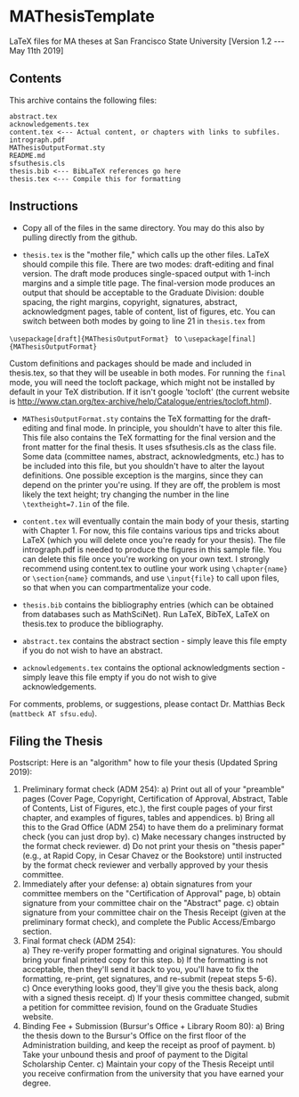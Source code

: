 # MAThesisTemplate
LaTeX files for MA theses at San Francisco State University
[Version 1.2 --- May 11th 2019]
## Contents
This archive contains the following files:
```
abstract.tex
acknowledgements.tex
content.tex <--- Actual content, or chapters with links to subfiles.
intrograph.pdf
MAThesisOutputFormat.sty
README.md
sfsuthesis.cls
thesis.bib <--- BibLaTeX references go here
thesis.tex <--- Compile this for formatting
```
## Instructions

* Copy all of the files in the same directory. You may do this also by pulling directly from the github.

* ```thesis.tex``` is the "mother file," which calls up the other files. LaTeX should compile this file. There are two modes: draft-editing and final version. The draft mode produces single-spaced output with 1-inch margins and a simple title page. The final-version mode produces an output that should be acceptable to the Graduate Division: double spacing, the right margins, copyright, signatures, abstract, acknowledgment pages, table of content, list of figures, etc. You can switch between both modes by going to line 21 in ```thesis.tex``` from

```\usepackage[draft]{MAThesisOutputFormat} ``` to ```\usepackage[final]{MAThesisOutputFormat}```

Custom definitions and packages should be made and included in thesis.tex, so that they will be useable in both modes. For running the ```final``` mode, you will need the tocloft package, which might not be installed by default in your TeX distribution. If it isn't google 'tocloft' (the current website is http://www.ctan.org/tex-archive/help/Catalogue/entries/tocloft.html).

* ```MAThesisOutputFormat.sty``` contains the TeX formatting for the draft-editing and final mode. In principle, you shouldn't have to alter this file. This file also contains the TeX formatting for the final version and the front matter for the final thesis. It uses sfsuthesis.cls as the class file. Some data (committee names, abstract, acknowledgments, etc.) has to be included into this file, but you shouldn't have to alter the layout definitions. One possible exception is the margins, since they can depend on the printer you're using. If they are off, the problem is most likely the text height; try changing the number in the line ```\textheight=7.1in``` of the file.

* ```content.tex``` will eventually contain the main body of your thesis, starting with Chapter 1. For now, this file contains various tips and tricks about LaTeX (which you will delete once you're ready for your thesis). The file intrograph.pdf is needed to produce the figures in this sample file. You can delete this file once you're working on your own text. I strongly recommend using content.tex to outline your work using ```\chapter{name}``` or ```\section{name}``` commands, and use ```\input{file}``` to call upon files, so that when you can compartmentalize your code. 

* ```thesis.bib``` contains the bibliography entries (which can be obtained from databases such as MathSciNet). Run LaTeX, BibTeX, LaTeX on thesis.tex to produce the bibliography.

* ```abstract.tex``` contains the abstract section - simply leave this file empty if you do not wish to have an abstract.

* ```acknowledgements.tex``` contains the optional acknowledgments section - simply leave this file empty if you do not wish to give acknowledgements.

For comments, problems, or suggestions, please contact Dr. Matthias Beck (```mattbeck AT sfsu.edu```).


## Filing the Thesis
Postscript: Here is an "algorithm" how to file your thesis (Updated Spring 2019):
1) Preliminary format check (ADM 254): 
	a) Print out all of your "preamble" pages (Cover Page, Copyright, Certification of Approval, Abstract, Table of Contents, List of Figures, etc.), the first couple pages of your first chapter, and examples of figures, tables and appendices.
	b) Bring all this to the Grad Office (ADM 254) to have them do a preliminary format check (you can just drop by).
	c) Make necessary changes instructed by the format check reviewer. 
	d) Do not print your thesis on "thesis paper" (e.g., at Rapid Copy, in Cesar Chavez or the Bookstore) until instructed by the format check reviewer and verbally approved by your thesis committee.
5) Immediately after your defense:
     a) obtain signatures from your committee members on the "Certification of Approval" page,
     b) obtain signature from your committee chair on the "Abstract" page.
     c) obtain signature from your committee chair on the Thesis Receipt (given at the preliminary format check), and complete the Public Access/Embargo section.
6) Final format check (ADM 254):   
	a) They re-verify proper formatting and original signatures. You should bring your final printed copy for this step.
	b) If the formatting is not acceptable, then they'll send it back to you, you'll have to fix the formatting, re-print, get signatures, and re-submit (repeat steps 5-6).  
	c) Once everything looks good, they'll give you the thesis back, along with a signed thesis receipt.
	d) If your thesis committee changed, submit a petition for committee revision, found on the Graduate Studies website.
7) Binding Fee + Submission (Bursur's Office + Library Room 80):
	a) Bring the thesis down to the Bursur's Office on the first floor of the Administration building, and keep the receipt as proof of payment. 
	b) Take your unbound thesis and proof of payment to the Digital Scholarship Center.
	c) Maintain your copy of the Thesis Receipt until you receive confirmation from the university that you have earned your degree.




















